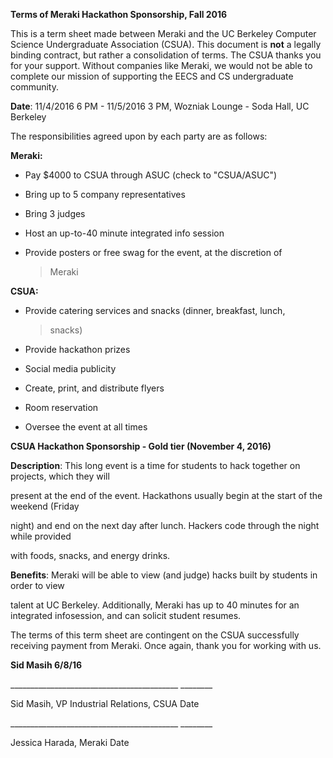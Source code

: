 **Terms of Meraki Hackathon Sponsorship, Fall 2016**

This is a term sheet made between Meraki and the UC Berkeley Computer
Science Undergraduate Association (CSUA). This document is **not** a
legally binding contract, but rather a consolidation of terms. The CSUA
thanks you for your support. Without companies like Meraki, we would not
be able to complete our mission of supporting the EECS and CS
undergraduate community.

**Date**: 11/4/2016 6 PM - 11/5/2016 3 PM, Wozniak Lounge - Soda Hall,
UC Berkeley

The responsibilities agreed upon by each party are as follows:

**Meraki:**

-   Pay \$4000 to CSUA through ASUC (check to "CSUA/ASUC")

-   Bring up to 5 company representatives

-   Bring 3 judges

-   Host an up-to-40 minute integrated info session

-   Provide posters or free swag for the event, at the discretion of
    > Meraki

**CSUA:**

-   Provide catering services and snacks (dinner, breakfast, lunch,
    > snacks)

-   Provide hackathon prizes

-   Social media publicity

-   Create, print, and distribute flyers

-   Room reservation

-   Oversee the event at all times

**CSUA Hackathon Sponsorship - Gold tier (November 4, 2016)**

**Description**: This long event is a time for students to hack together
on projects, which they will

present at the end of the event. Hackathons usually begin at the start
of the weekend (Friday

night) and end on the next day after lunch. Hackers code through the
night while provided

with foods, snacks, and energy drinks.

**Benefits**: Meraki will be able to view (and judge) hacks built by
students in order to view

talent at UC Berkeley. Additionally, Meraki has up to 40 minutes for an
integrated infosession, and can solicit student resumes.

The terms of this term sheet are contingent on the CSUA successfully
receiving payment from Meraki. Once again, thank you for working with
us.

**Sid Masih 6/8/16**

\_\_\_\_\_\_\_\_\_\_\_\_\_\_\_\_\_\_\_\_\_\_\_\_\_\_\_\_\_\_\_\_\_\_\_\_\_\_\_\_\_\_
\_\_\_\_\_\_\_\_

Sid Masih, VP Industrial Relations, CSUA Date

\_\_\_\_\_\_\_\_\_\_\_\_\_\_\_\_\_\_\_\_\_\_\_\_\_\_\_\_\_\_\_\_\_\_\_\_\_\_\_\_\_\_
\_\_\_\_\_\_\_\_

Jessica Harada, Meraki Date
